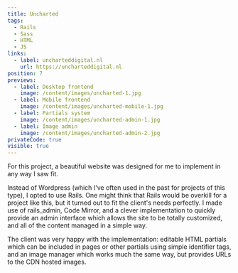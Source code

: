 ```yaml
---
title: Uncharted
tags:
  - Rails
  - Sass
  - HTML
  - JS
links:
  - label: uncharteddigital.nl
    url: https://uncharteddigital.nl
position: 7
previews:
  - label: Desktop frontend
    image: /content/images/uncharted-1.jpg
  - label: Mobile frontend
    image: /content/images/uncharted-mobile-1.jpg
  - label: Partials system
    image: /content/images/uncharted-admin-1.jpg
  - label: Image admin
    image: /content/images/uncharted-admin-2.jpg
privateCode: true
visible: true
---
```

For this project, a beautiful website was designed for me to implement in any way I saw fit.

Instead of Wordpress (which I've often used in the past for projects of this type), I opted to use Rails. One might think that Rails would be overkill for a project like this, but it turned out to fit the client's needs perfectly. I made use of rails_admin, Code Mirror, and a clever implementation to quickly provide an admin interface which allows the site to be totally customized, and all of the content managed in a simple way.

The client was very happy with the implementation: editable HTML partials which can be included in pages or other partials using simple identifier tags, and an image manager which works much the same way, but provides URLs to the CDN hosted images.